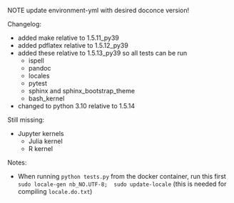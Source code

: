 NOTE update environment-yml with desired doconce version!

Changelog:
* added make relative to 1.5.11_py39
* added pdflatex relative to 1.5.12_py39
* added these relative to 1.5.13_py39 so all tests can be run
  - ispell
  - pandoc
  - locales
  - pytest
  - sphinx and sphinx_bootstrap_theme
  - bash_kernel
* changed to python 3.10 relative to 1.5.14

Still missing:
* Jupyter kernels
  - Julia kernel
  - R kernel

Notes:
* When running `python tests.py` from the docker container, run this first
  `sudo locale-gen nb_NO.UTF-8;  sudo update-locale`
  (this is needed for compiling `locale.do.txt`)
